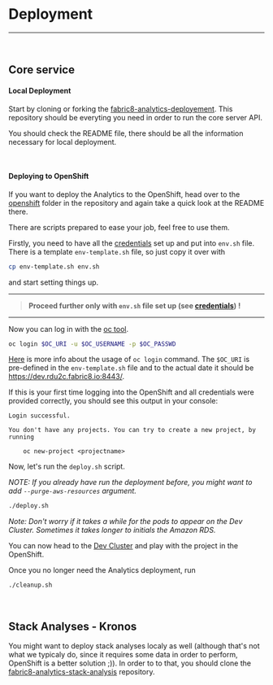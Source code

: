 # Deployment
---

<br>

## Core service

#### Local Deployment

Start by cloning or forking the [fabric8-analytics-deployement](https://github.com/fabric8-analytics/fabric8-analytics-deployment). This repository should be everyting you need in order to run the core server API.

 You should check the README file, there should be all the information necessary for local deployment.

<br>

#### Deploying to OpenShift

 If you want to deploy the Analytics to the OpenShift, head over to the [openshift](https://github.com/fabric8-analytics/fabric8-analytics-deployment/tree/master/openshift) folder in the repository and again take a quick look at the README there.

 There are scripts prepared to ease your job, feel free to use them.

 Firstly, you need to have all the [credentials](/resources/credentials) set up and put into `env.sh` file. There is a template `env-template.sh` file, so just copy it over with

 ```bash
 cp env-template.sh env.sh
 ```

 and start setting things up.

---
 > **Proceed further only with `env.sh` file set up (see [credentials](/resources/credentials)) !**
---

Now you can log in with the [oc tool](https://www.openshift.org/download.html).

```bash
oc login $OC_URI -u $OC_USERNAME -p $OC_PASSWD
```

[Here](https://docs.openshift.com/enterprise/3.2/cli_reference/get_started_cli.html#basic-setup-and-login) is more info about the usage of `oc login` command.
The `$OC_URI` is pre-defined in the `env-template.sh` file and to the actual date it should be https://dev.rdu2c.fabric8.io:8443/.


If this is your first time logging into the OpenShift and all credentials were provided correctly, you should see this output in your console:

```
Login successful.            

You don't have any projects. You can try to create a new project, by running

    oc new-project <projectname>                           

```

Now, let's run the `deploy.sh` script.

*NOTE: If you already have run the deployment before, you might want to add `--purge-aws-resources` argument.*

```bash
./deploy.sh
```
*Note: Don't worry if it takes a while for the pods to appear on the Dev Cluster. Sometimes it takes longer to initials the Amazon RDS.*

You can now head to the [Dev Cluster](https://dev.rdu2c.fabric8.io:8443/) and play with the project in the OpenShift.

Once you no longer need the Analytics deployment, run

```bash
./cleanup.sh
```

<br>

 ## Stack Analyses - Kronos

 You might want to deploy stack analyses localy as well (although that's not what we typicaly do, since it requires some data in order to perform, OpenShift is a better solution ;)).
 In order to to that, you should clone the [fabric8-analytics-stack-analysis](https://github.com/fabric8-analytics/fabric8-analytics-stack-analysis) repository.